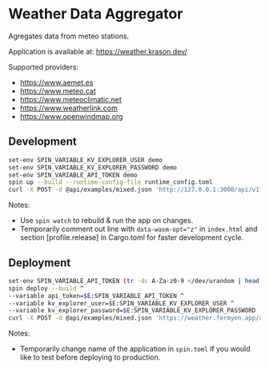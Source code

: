 # Weather Data Aggregator

Agregates data from meteo stations.

Application is available at: https://weather.krason.dev/

Supported providers:
- https://www.aemet.es
- https://www.meteo.cat
- https://www.meteoclimatic.net
- https://www.weatherlink.com
- https://www.openwindmap.org


## Development

```sh
set-env SPIN_VARIABLE_KV_EXPLORER_USER demo
set-env SPIN_VARIABLE_KV_EXPLORER_PASSWORD demo
set-env SPIN_VARIABLE_API_TOKEN demo
spin up --build --runtime-config-file runtime_config.toml
curl -X POST -d @api/examples/mixed.json 'http://127.0.0.1:3000/api/v1?token=demo'
```

Notes:
- Use `spin watch` to rebuild & run the app on changes.
- Temporarily comment out line with `data-wasm-opt="z"` in `index.html`
  and section [profile.release] in Cargo.toml for faster development cycle.

## Deployment

```sh
set-env SPIN_VARIABLE_API_TOKEN (tr -dc A-Za-z0-9 </dev/urandom | head -c 16)
spin deploy --build ^
--variable api_token=$E:SPIN_VARIABLE_API_TOKEN ^
--variable kv_explorer_user=$E:SPIN_VARIABLE_KV_EXPLORER_USER ^
--variable kv_explorer_password=$E:SPIN_VARIABLE_KV_EXPLORER_PASSWORD
curl -X POST -d @api/examples/mixed.json 'https://weather.fermyon.app/api/v1?token='$E:SPIN_VARIABLE_API_TOKEN
```

Notes:
- Temporarily change name of the application in `spin.toml` if you would like to test before deploying to production.
